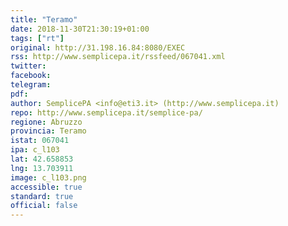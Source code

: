 ```yaml
---
title: "Teramo"
date: 2018-11-30T21:30:19+01:00
tags: ["rt"]
original: http://31.198.16.84:8080/EXEC
rss: http://www.semplicepa.it/rssfeed/067041.xml
twitter: 
facebook: 
telegram: 
pdf: 
author: SemplicePA <info@eti3.it> (http://www.semplicepa.it)
repo: http://www.semplicepa.it/semplice-pa/
regione: Abruzzo
provincia: Teramo
istat: 067041
ipa: c_l103
lat: 42.658853
lng: 13.703911
image: c_l103.png
accessible: true
standard: true
official: false
---
```


